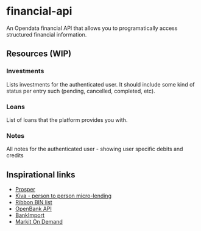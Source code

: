 # financial-api

An Opendata financial API that allows you to programatically access structured financial information.

## Resources (WIP)

### Investments 
<!-- API prosper -->

Lists investments for the authenticated user. It should include some kind of status per entry such (pending, cancelled, completed, etc).

### Loans 
<!-- API prosper -->

List of loans that the platform provides you with.

### Notes 
<!-- API prosper -->

All notes for the authenticated user - showing user specific debits and credits

## Inspirational links

- [Prosper](https://api.prosper.com/)
- [Kiva - person to person micro-lending](http://build.kiva.org/docs/)
- [Ribbon BIN list](http://bins.ribbon.co/)
- [OpenBank API](https://github.com/OpenBankProject/OBP-API/wiki/Sandbox)
- [BankImport](https://www.bankimport.com/?i18n_locale=en)
- [Markit On Demand](https://www.markit.com/product/markit-on-demand)

